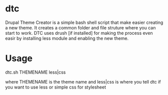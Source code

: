 dtc
===

Drupal Theme Creator is a simple bash shell script that make easier creating a new theme.
It creates a common folder and file struture where you can start to work.
DTC uses drush [if installed] for making the process even easir by installing less module and enabling the new theme.


Usage
===
dtc.sh THEMENAME less|css

where THEMENAME is the theme name and less|css is where you tell dtc if you want to use less or simple css for stylesheet
